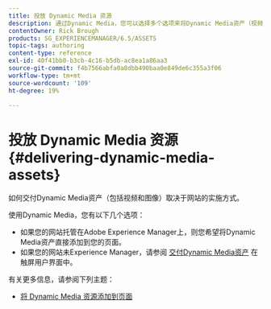 ```yaml
---
title: 投放 Dynamic Media 资源
description: 通过Dynamic Media，您可以选择多个选项来将Dynamic Media资产（视频和图像）交付到您的网站。
contentOwner: Rick Brough
products: SG_EXPERIENCEMANAGER/6.5/ASSETS
topic-tags: authoring
content-type: reference
exl-id: 40f41bb0-b3cb-4c16-b5db-ac8ea1a86aa3
source-git-commit: f4b7566abfa0a8dbb490baa0e849de6c355a3f06
workflow-type: tm+mt
source-wordcount: '109'
ht-degree: 19%

---
```


# 投放 Dynamic Media 资源{#delivering-dynamic-media-assets}

如何交付Dynamic Media资产（包括视频和图像）取决于网站的实施方式。

使用Dynamic Media，您有以下几个选项：

* 如果您的网站托管在Adobe Experience Manager上，则您希望将Dynamic Media资产直接添加到您的页面。
* 如果您的网站未Experience Manager，请参阅 [交付Dynamic Media资产](/help/assets/delivering-dynamic-media-assets.md) 在触屏用户界面中。

有关更多信息，请参阅下列主题：

* [将 Dynamic Media 资源添加到页面](/help/sites-classic-ui-authoring/dynamic-media-assets-adding-to-page.md)

